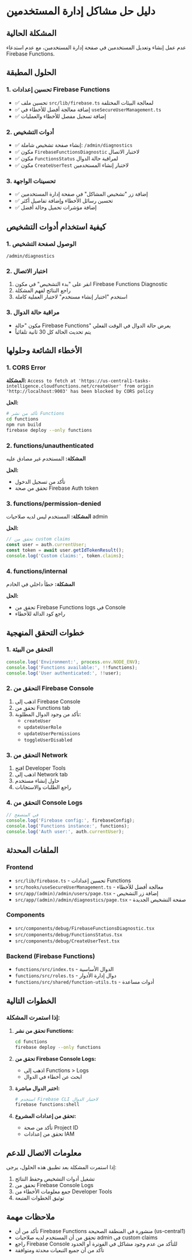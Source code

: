 # دليل حل مشاكل إدارة المستخدمين

## المشكلة الحالية
عدم عمل إنشاء وتعديل المستخدمين في صفحة إدارة المستخدمين، مع عدم استدعاء Firebase Functions.

## الحلول المطبقة

### 1. تحسين إعدادات Firebase Functions
- ✅ تحسين ملف `src/lib/firebase.ts` لمعالجة البيئات المختلفة
- ✅ إضافة معالجة أفضل للأخطاء في `useSecureUserManagement.ts`
- ✅ إضافة تسجيل مفصل للأخطاء والعمليات

### 2. أدوات التشخيص
- ✅ إنشاء صفحة تشخيص شاملة: `/admin/diagnostics`
- ✅ مكون `FirebaseFunctionsDiagnostic` لاختبار الاتصال
- ✅ مكون `FunctionsStatus` لمراقبة حالة الدوال
- ✅ مكون `CreateUserTest` لاختبار إنشاء المستخدمين

### 3. تحسينات الواجهة
- ✅ إضافة زر "تشخيص المشاكل" في صفحة إدارة المستخدمين
- ✅ تحسين رسائل الأخطاء وإضافة تفاصيل أكثر
- ✅ إضافة مؤشرات تحميل وحالة أفضل

## كيفية استخدام أدوات التشخيص

### 1. الوصول لصفحة التشخيص
```
/admin/diagnostics
```

### 2. اختبار الاتصال
1. انقر على "بدء التشخيص" في مكون Firebase Functions Diagnostic
2. راجع النتائج لفهم المشكلة
3. استخدم "اختبار إنشاء مستخدم" لاختبار العملية كاملة

### 3. مراقبة حالة الدوال
- مكون "حالة Firebase Functions" يعرض حالة الدوال في الوقت الفعلي
- يتم تحديث الحالة كل 30 ثانية تلقائياً

## الأخطاء الشائعة وحلولها

### 1. CORS Error
**المشكلة:** `Access to fetch at 'https://us-central1-tasks-intelligence.cloudfunctions.net/createUser' from origin 'http://localhost:9003' has been blocked by CORS policy`

**الحل:**
```bash
# تأكد من نشر Functions
cd functions
npm run build
firebase deploy --only functions
```

### 2. functions/unauthenticated
**المشكلة:** المستخدم غير مصادق عليه

**الحل:**
- تأكد من تسجيل الدخول
- تحقق من صحة Firebase Auth token

### 3. functions/permission-denied
**المشكلة:** المستخدم ليس لديه صلاحيات admin

**الحل:**
```javascript
// تحقق من custom claims
const user = auth.currentUser;
const token = await user.getIdTokenResult();
console.log('Custom claims:', token.claims);
```

### 4. functions/internal
**المشكلة:** خطأ داخلي في الخادم

**الحل:**
- تحقق من Firebase Functions logs في Console
- راجع كود الدالة للأخطاء

## خطوات التحقق المنهجية

### 1. التحقق من البيئة
```javascript
console.log('Environment:', process.env.NODE_ENV);
console.log('Functions available:', !!functions);
console.log('User authenticated:', !!user);
```

### 2. التحقق من Firebase Console
1. اذهب إلى Firebase Console
2. تحقق من Functions tab
3. تأكد من وجود الدوال المطلوبة:
   - `createUser`
   - `updateUserRole`
   - `updateUserPermissions`
   - `toggleUserDisabled`

### 3. التحقق من Network
1. افتح Developer Tools
2. اذهب إلى Network tab
3. حاول إنشاء مستخدم
4. راجع الطلبات والاستجابات

### 4. التحقق من Console Logs
```javascript
// في المتصفح
console.log('Firebase config:', firebaseConfig);
console.log('Functions instance:', functions);
console.log('Auth user:', auth.currentUser);
```

## الملفات المحدثة

### Frontend
- `src/lib/firebase.ts` - تحسين إعدادات Functions
- `src/hooks/useSecureUserManagement.ts` - معالجة أفضل للأخطاء
- `src/app/(admin)/admin/users/page.tsx` - إضافة زر التشخيص
- `src/app/(admin)/admin/diagnostics/page.tsx` - صفحة التشخيص الجديدة

### Components
- `src/components/debug/FirebaseFunctionsDiagnostic.tsx`
- `src/components/debug/FunctionsStatus.tsx`
- `src/components/debug/CreateUserTest.tsx`

### Backend (Firebase Functions)
- `functions/src/index.ts` - الدوال الأساسية
- `functions/src/roles.ts` - دوال إدارة الأدوار
- `functions/src/shared/function-utils.ts` - أدوات مساعدة

## الخطوات التالية

### إذا استمرت المشكلة:

1. **تحقق من نشر Functions:**
   ```bash
   cd functions
   firebase deploy --only functions
   ```

2. **تحقق من Firebase Console Logs:**
   - اذهب إلى Functions > Logs
   - ابحث عن أخطاء في الدوال

3. **اختبر الدوال مباشرة:**
   ```bash
   # استخدم Firebase CLI لاختبار الدوال
   firebase functions:shell
   ```

4. **تحقق من إعدادات المشروع:**
   - تأكد من صحة Project ID
   - تحقق من إعدادات IAM

## معلومات الاتصال للدعم

إذا استمرت المشكلة بعد تطبيق هذه الحلول، يرجى:
1. تشغيل أدوات التشخيص وحفظ النتائج
2. تحقق من Firebase Console Logs
3. جمع معلومات الأخطاء من Developer Tools
4. توثيق الخطوات المتبعة

## ملاحظات مهمة

- تأكد من أن Firebase Functions منشورة في المنطقة الصحيحة (us-central1)
- تحقق من أن المستخدم لديه صلاحيات admin في custom claims
- راجع Firebase Console للتأكد من عدم وجود مشاكل في الفوترة أو الحدود
- تأكد من أن جميع التبعيات محدثة ومتوافقة

